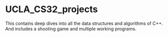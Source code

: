 # UCLA_CS32_projects

This contains deep dives into all the data structures and algorithms of C++. And includes a shooting game and multiple working programs.
